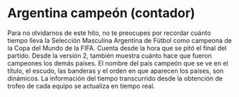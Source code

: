 # Argentina campeón (contador)

Para no olvidarnos de este hito, no te preocupes por recordar cuánto tiempo lleva la Selección Masculina Argentina de Fútbol como campeona de la Copa
del Mundo de la FIFA. Cuenta desde la hora que se pitó el final del partido.
Desde la versión 2, también muestra cuánto hace que fueron campeones los demás países. 
El nombre del país campeón que se ve en el título, el escudo, las banderas y el orden en que aparecen los países, son dinámicos. 
La información del tiempo transcurrido desde la obtención de trofeo de cada equipo se actualiza en tiempo real. 
